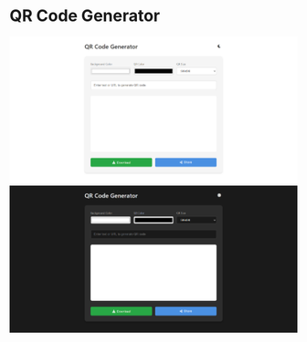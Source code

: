 # QR Code Generator
 <div align = "center">
  <img src = "light.png" alt = "light-theme">
 </div>

 <div align = "center">
  <img src = "dark.png" alt = "dark-theme">
 </div>

 
 

